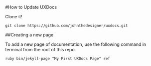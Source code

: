 #How to Update UXDocs

Clone it!

    git clone https://github.com/johnthedesigner/uxdocs.git

##Creating a new page

To add a new page of documentation, use the following command in terminal from the root of this repo.

    ruby bin/jekyll-page "My First UXDocs Page" ref
